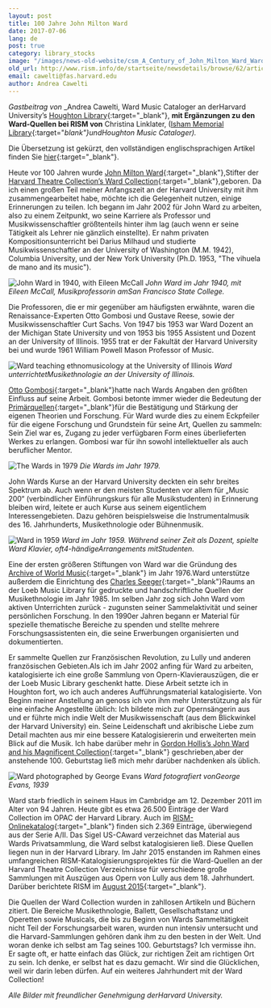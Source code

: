 ```yaml
---
layout: post
title: 100 Jahre John Milton Ward
date: 2017-07-06
lang: de
post: true
category: library_stocks
image: "/images/news-old-website/csm_A_Century_of_John_Milton_Ward_Ward_with_Seeger_768x750_44af6f1b19.jpg"
old_url: http://www.rism.info/de/startseite/newsdetails/browse/62/article/64/a-century-of-john-milton-ward.html
email: cawelti@fas.harvard.edu
author: Andrea Cawelti
---
```



_Gastbeitrag von_ _Andrea Cawelti, Ward Music Cataloger an derHarvard University’s [Houghton Library](http://hcl.harvard.edu/houghton){:target="_blank"}, __mit Ergänzungen zu den Ward-Quellen bei RISM von__ Christina Linklater, ([Isham Memorial Library](http://hcl.harvard.edu/libraries/loebmusic/isham/index.cfm){:target="_blank"}undHoughton Music Cataloger)._

Die Übersetzung ist gekürzt, den vollständigen englischsprachigen Artikel finden Sie [hier](/library_stocks/2017/07/06/a-century-of-john-milton-ward.html){:target="_blank"}.



Heute vor 100 Jahren wurde [John Milton Ward](https://en.wikipedia.org/wiki/John_Milton_Ward_IV){:target="_blank"},Stifter der [Harvard Theatre Collection’s Ward Collection](http://hcl.harvard.edu/libraries/houghton/collections/htc/index.cfm#overview){:target="_blank"},geboren. Da ich einen großen Teil meiner Anfangszeit an der Harvard University mit ihm zusammengearbeitet habe, möchte ich die Gelegenheit nutzen, einige Erinnerungen zu teilen. Ich begann im Jahr 2002 für John Ward zu arbeiten, also zu einem Zeitpunkt, wo seine Karriere als Professor und Musikwissenschaftler größtenteils hinter ihm lag (auch wenn er seine Tätigkeit als Lehrer nie gänzlich einstellte). Er nahm privaten Kompositionsunterricht bei Darius Milhaud und studierte Musikwissenschaftler an der University of Washington (M.M. 1942), Columbia University, und der New York University (Ph.D. 1953, "The vihuela de mano and its music").

![John Ward in 1940, with Eileen McCall](http://rism.info/resources-old-website/news/A_Century_of_John_Milton_Ward/A_Century_of_John_Milton_Ward_JohnMWard1940_592x604.jpg)
_John Ward im Jahr 1940, mit Eileen McCall, Musikprofessorin amSan Francisco State College._

Die Professoren, die er mir gegenüber am häufigsten erwähnte, waren die Renaissance-Experten Otto Gombosi und Gustave Reese, sowie der Musikwissenschaftler Curt Sachs. Von 1947 bis 1953 war Ward Dozent an der Michigan State University und von 1953 bis 1955 Assistent und Dozent an der University of Illinois. 1955 trat er der Fakultät der Harvard University bei und wurde 1961 William Powell Mason Professor of Music.

![Ward teaching ethnomusicology at the University of Illinois](http://rism.info/resources-old-website/news/A_Century_of_John_Milton_Ward/A_Century_of_John_Milton_Ward_WardUofILca1948_620x517.jpg)
_Ward unterrichtetMusikethnologie an der University of Illinois._

[Otto Gombosi](https://www.jstor.org/stable/931962?seq=1#page_scan_tab_contents){:target="_blank"}hatte nach Wards Angaben den größten Einfluss auf seine Arbeit. Gombosi betonte immer wieder die Bedeutung der [Primärquellen](http://www.loc.gov/teachers/usingprimarysources/){:target="_blank"}für die Bestätigung und Stärkung der eigenen Theorien und Forschung. Für Ward wurde dies zu einem Eckpfeiler für die eigene Forschung und Grundstein für seine Art, Quellen zu sammeln: Sein Ziel war es, Zugang zu jeder verfügbaren Form eines überlieferten Werkes zu erlangen. Gombosi war für ihn sowohl intellektueller als auch beruflicher Mentor.

![The Wards in 1979](http://rism.info/resources-old-website/news/A_Century_of_John_Milton_Ward/A_Century_of_John_Milton_Ward_Wards1979_615x614.jpg)
_Die Wards im Jahr 1979._

John Wards Kurse an der Harvard University deckten ein sehr breites Spektrum ab. Auch wenn er den meisten Studenten vor allem für „Music 200“ (verbindlicher Einführungskurs für alle Musikstudenten) in Erinnerung bleiben wird, leitete er auch Kurse aus seinem eigentlichem Interessengebieten. Dazu gehören beispielsweise die Instrumentalmusik des 16. Jahrhunderts, Musikethnologie oder Bühnenmusik.

![Ward in 1959](http://rism.info/resources-old-website/news/A_Century_of_John_Milton_Ward/A_Century_of_John_Milton_Ward_JohnMWard1959_568x465_01.jpg)
_Ward im Jahr 1959. Während seiner Zeit als Dozent, spielte Ward Klavier, oft4-händigeArrangements mitStudenten._

Eine der ersten größeren Stiftungen von Ward war die Gründung des [Archive of World Music](http://hcl.harvard.edu/libraries/loebmusic/collections/archive.cfm){:target="_blank"} im Jahr 1976.Ward unterstütze außerdem die Einrichtung des [Charles Seeger](https://de.wikipedia.org/wiki/Charles_Seeger){:target="_blank"}Raums an der Loeb Music Library für gedruckte und handschriftliche Quellen der Musikethnologie im Jahr 1985. Im selben Jahr zog sich John Ward vom aktiven Unterrichten zurück - zugunsten seiner Sammelaktivität und seiner persönlichen Forschung. In den 1990er Jahren begann er Material für spezielle thematische Bereiche zu spenden und stellte mehrere Forschungsassistenten ein, die seine Erwerbungen organisierten und dokumentierten.

Er sammelte Quellen zur Französischen Revolution, zu Lully und anderen französischen Gebieten.Als ich im Jahr 2002 anfing für Ward zu arbeiten, katalogisierte ich eine große Sammlung von Opern-Klavierauszügen, die er der Loeb Music Library geschenkt hatte. Diese Arbeit setzte ich in Houghton fort, wo ich auch anderes Aufführungsmaterial katalogisierte. Von Beginn meiner Anstellung an genoss ich von ihm mehr Unterstützung als für eine einfache Angestellte üblich: Ich bildete mich zur Opernsängerin aus und er führte mich indie Welt der Musikwissenschaft (aus dem Blickwinkel der Harvard University) ein. Seine Leidenschaft und akribische Liebe zum Detail machten aus mir eine bessere Katalogisiererin und erweiterten mein Blick auf die Musik. Ich habe darüber mehr in [Gordon Hollis’s John Ward and his Magnificent Collection](http://id.lib.harvard.edu/aleph/012566662/catalog){:target="_blank"} geschrieben,aber der anstehende 100. Geburtstag ließ mich mehr darüber nachdenken als üblich.

![Ward photographed by George Evans](http://rism.info/resources-old-website/news/A_Century_of_John_Milton_Ward/A_Century_of_John_Milton_Ward_WardGeorgeEvans1939_426x535.jpg)
_Ward fotografiert vonGeorge Evans, 1939_

Ward starb friedlich in seinem Haus im Cambridge am 12. Dezember 2011 im Alter von 94 Jahren. Heute gibt es etwa 26.500 Einträge der Ward Collection im OPAC der Harvard Library. Auch im [RISM-Onlinekatalog](https://opac.rism.info/search?View=rism&siglum=US-CAward&Language=de){:target="_blank"} finden sich 2.369 Einträge, überwiegend aus der Serie A/II. Das Sigel US-CAward verzeichnet das Material aus Wards Privatsammlung, die Ward selbst katalogisieren ließ. Diese Quellen liegen nun in der Harvard Library. Im Jahr 2015 enstanden im Rahmen eines umfangreichen RISM-Katalogisierungsprojektes für die Ward-Quellen an der Harvard Theatre Collection Verzeichnisse für verschiedene große Sammlungen mit Auszügen aus Opern von Lully aus dem 18. Jahrhundert. Darüber berichtete RISM im [August 2015](/library_stocks/2015/08/03/cataloguing-17th-and-18thcentury-manuscripts-of.html){:target="_blank"}.

Die Quellen der Ward Collection wurden in zahllosen Artikeln und Büchern zitiert. Die Bereiche Musikethnologie, Ballett, Gesellschaftstanz und Operetten sowie Musicals, die bis zu Beginn von Wards Sammeltätigkeit nicht Teil der Forschungsarbeit waren, wurden nun intensiv untersucht und die Harvard-Sammlungen gehören dank ihm zu den besten in der Welt. Und woran denke ich selbst am Tag seines 100. Geburtstags? Ich vermisse ihn. Er sagte oft, er hatte einfach das Glück, zur richtigen Zeit am richtigen Ort zu sein. Ich denke, er selbst hat es dazu gemacht. Wir sind die Glücklichen, weil wir darin leben dürfen. Auf ein weiteres Jahrhundert mit der Ward Collection!

_Alle Bilder mit freundlicher Genehmigung derHarvard University._



<script type="text/javascript">var switchTo5x=true;</script><script type="text/javascript" src="http://w.sharethis.com/button/buttons.js"></script><script type="text/javascript">stLight.options({publisher: "9b601438-1ce1-49d8-bfd7-9cff5df54c17", doNotHash: false, doNotCopy: false, hashAddressBar: false});</script>